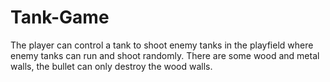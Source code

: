 # Tank-Game
The player can control a tank to shoot enemy tanks in the playfield where enemy tanks can run and shoot randomly. There are some wood and metal walls, the bullet can only destroy the wood walls.
